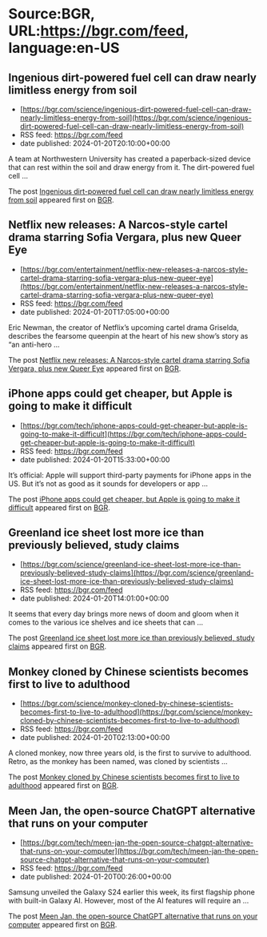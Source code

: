 # Source:BGR, URL:https://bgr.com/feed, language:en-US

## Ingenious dirt-powered fuel cell can draw nearly limitless energy from soil
 - [https://bgr.com/science/ingenious-dirt-powered-fuel-cell-can-draw-nearly-limitless-energy-from-soil](https://bgr.com/science/ingenious-dirt-powered-fuel-cell-can-draw-nearly-limitless-energy-from-soil)
 - RSS feed: https://bgr.com/feed
 - date published: 2024-01-20T20:10:00+00:00

<p>A team at Northwestern University has created a paperback-sized device that can rest within the soil and draw energy from it. The dirt-powered fuel cell &#8230;</p>
<p>The post <a href="https://bgr.com/science/ingenious-dirt-powered-fuel-cell-can-draw-nearly-limitless-energy-from-soil/">Ingenious dirt-powered fuel cell can draw nearly limitless energy from soil</a> appeared first on <a href="https://bgr.com">BGR</a>.</p>

## Netflix new releases: A Narcos-style cartel drama starring Sofia Vergara, plus new Queer Eye
 - [https://bgr.com/entertainment/netflix-new-releases-a-narcos-style-cartel-drama-starring-sofia-vergara-plus-new-queer-eye](https://bgr.com/entertainment/netflix-new-releases-a-narcos-style-cartel-drama-starring-sofia-vergara-plus-new-queer-eye)
 - RSS feed: https://bgr.com/feed
 - date published: 2024-01-20T17:05:00+00:00

<p>Eric Newman, the creator of Netflix&#8217;s upcoming cartel drama Griselda, describes the fearsome queenpin at the heart of his new show&#8217;s story as &#8220;an anti-hero &#8230;</p>
<p>The post <a href="https://bgr.com/entertainment/netflix-new-releases-a-narcos-style-cartel-drama-starring-sofia-vergara-plus-new-queer-eye/">Netflix new releases: A Narcos-style cartel drama starring Sofia Vergara, plus new Queer Eye</a> appeared first on <a href="https://bgr.com">BGR</a>.</p>

## iPhone apps could get cheaper, but Apple is going to make it difficult
 - [https://bgr.com/tech/iphone-apps-could-get-cheaper-but-apple-is-going-to-make-it-difficult](https://bgr.com/tech/iphone-apps-could-get-cheaper-but-apple-is-going-to-make-it-difficult)
 - RSS feed: https://bgr.com/feed
 - date published: 2024-01-20T15:33:00+00:00

<p>It’s official: Apple will support third-party payments for iPhone apps in the US. But it’s not as good as it sounds for developers or app &#8230;</p>
<p>The post <a href="https://bgr.com/tech/iphone-apps-could-get-cheaper-but-apple-is-going-to-make-it-difficult/">iPhone apps could get cheaper, but Apple is going to make it difficult</a> appeared first on <a href="https://bgr.com">BGR</a>.</p>

## Greenland ice sheet lost more ice than previously believed, study claims
 - [https://bgr.com/science/greenland-ice-sheet-lost-more-ice-than-previously-believed-study-claims](https://bgr.com/science/greenland-ice-sheet-lost-more-ice-than-previously-believed-study-claims)
 - RSS feed: https://bgr.com/feed
 - date published: 2024-01-20T14:01:00+00:00

<p>It seems that every day brings more news of doom and gloom when it comes to the various ice shelves and ice sheets that can &#8230;</p>
<p>The post <a href="https://bgr.com/science/greenland-ice-sheet-lost-more-ice-than-previously-believed-study-claims/">Greenland ice sheet lost more ice than previously believed, study claims</a> appeared first on <a href="https://bgr.com">BGR</a>.</p>

## Monkey cloned by Chinese scientists becomes first to live to adulthood
 - [https://bgr.com/science/monkey-cloned-by-chinese-scientists-becomes-first-to-live-to-adulthood](https://bgr.com/science/monkey-cloned-by-chinese-scientists-becomes-first-to-live-to-adulthood)
 - RSS feed: https://bgr.com/feed
 - date published: 2024-01-20T02:13:00+00:00

<p>A cloned monkey, now three years old, is the first to survive to adulthood. Retro, as the monkey has been named, was cloned by scientists &#8230;</p>
<p>The post <a href="https://bgr.com/science/monkey-cloned-by-chinese-scientists-becomes-first-to-live-to-adulthood/">Monkey cloned by Chinese scientists becomes first to live to adulthood</a> appeared first on <a href="https://bgr.com">BGR</a>.</p>

## Meen Jan, the open-source ChatGPT alternative that runs on your computer
 - [https://bgr.com/tech/meen-jan-the-open-source-chatgpt-alternative-that-runs-on-your-computer](https://bgr.com/tech/meen-jan-the-open-source-chatgpt-alternative-that-runs-on-your-computer)
 - RSS feed: https://bgr.com/feed
 - date published: 2024-01-20T00:26:00+00:00

<p>Samsung unveiled the Galaxy S24 earlier this week, its first flagship phone with built-in Galaxy AI. However, most of the AI features will require an &#8230;</p>
<p>The post <a href="https://bgr.com/tech/meen-jan-the-open-source-chatgpt-alternative-that-runs-on-your-computer/">Meen Jan, the open-source ChatGPT alternative that runs on your computer</a> appeared first on <a href="https://bgr.com">BGR</a>.</p>

